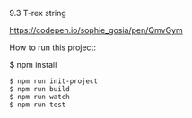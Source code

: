 9.3 T-rex string

https://codepen.io/sophie_gosia/pen/QmvGym

How to run this project: 

   $ npm install

    $ npm run init-project 
    $ npm run build
    $ npm run watch
    $ npm run test 
